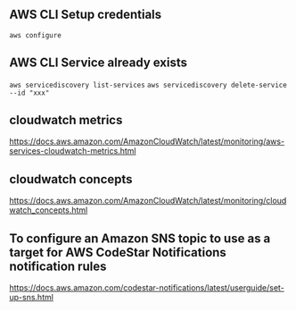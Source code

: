 ## AWS CLI Setup credentials
`aws configure`

## AWS CLI Service already exists
`aws servicediscovery list-services`
`aws servicediscovery delete-service --id "xxx"`

## cloudwatch metrics
https://docs.aws.amazon.com/AmazonCloudWatch/latest/monitoring/aws-services-cloudwatch-metrics.html

## cloudwatch concepts
https://docs.aws.amazon.com/AmazonCloudWatch/latest/monitoring/cloudwatch_concepts.html

## To configure an Amazon SNS topic to use as a target for AWS CodeStar Notifications notification rules
https://docs.aws.amazon.com/codestar-notifications/latest/userguide/set-up-sns.html
